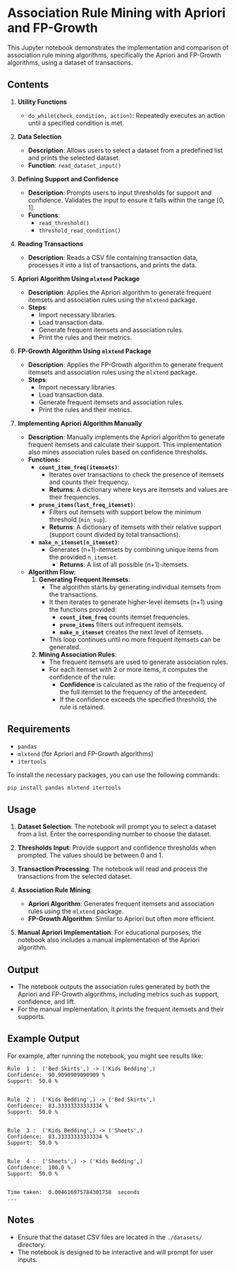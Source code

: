 # Association Rule Mining with Apriori and FP-Growth

This Jupyter notebook demonstrates the implementation and comparison of association rule mining algorithms, specifically the Apriori and FP-Growth algorithms, using a dataset of transactions.

## Contents

1. **Utility Functions**
   - `do_while(check_condition, action)`: Repeatedly executes an action until a specified condition is met.

2. **Data Selection**
   - **Description**: Allows users to select a dataset from a predefined list and prints the selected dataset.
   - **Function**: `read_dataset_input()`

3. **Defining Support and Confidence**
   - **Description**: Prompts users to input thresholds for support and confidence. Validates the input to ensure it falls within the range [0, 1].
   - **Functions**: 
     - `read_threshold()`
     - `threshold_read_condition()`

4. **Reading Transactions**
   - **Description**: Reads a CSV file containing transaction data, processes it into a list of transactions, and prints the data.

5. **Apriori Algorithm Using `mlxtend` Package**
   - **Description**: Applies the Apriori algorithm to generate frequent itemsets and association rules using the `mlxtend` package.
   - **Steps**:
     - Import necessary libraries.
     - Load transaction data.
     - Generate frequent itemsets and association rules.
     - Print the rules and their metrics.
   
6. **FP-Growth Algorithm Using `mlxtend` Package**
   - **Description**: Applies the FP-Growth algorithm to generate frequent itemsets and association rules using the `mlxtend` package.
   - **Steps**:
     - Import necessary libraries.
     - Load transaction data.
     - Generate frequent itemsets and association rules.
     - Print the rules and their metrics.

7. **Implementing Apriori Algorithm Manually**
   - **Description**: Manually implements the Apriori algorithm to generate frequent itemsets and calculate their support. This implementation also mines association rules based on confidence thresholds.
   - **Functions:**
     - **`count_item_freq(itemsets)`**:
       - Iterates over transactions to check the presence of itemsets and counts their frequency.
       - **Returns**: A dictionary where keys are itemsets and values are their frequencies.
     - **`prune_items(last_freq_itemset)`**:
       - Filters out itemsets with support below the minimum threshold (`min_sup`).
       - **Returns**: A dictionary of itemsets with their relative support (support count divided by total transactions).
     - **`make_n_itemset(n_itemset)`**:
       - Generates (n+1)-itemsets by combining unique items from the provided `n_itemset`.
         - **Returns**: A list of all possible (n+1)-itemsets.
   - **Algorithm Flow**:
     1. **Generating Frequent Itemsets**:
        - The algorithm starts by generating individual itemsets from the transactions.
        - It then iterates to generate higher-level itemsets (n+1) using the functions provided:
          - **`count_item_freq`** counts itemset frequencies.
          - **`prune_items`** filters out infrequent itemsets.
          - **`make_n_itemset`** creates the next level of itemsets.
        - This loop continues until no more frequent itemsets can be generated.
     2. **Mining Association Rules**:
        - The frequent itemsets are used to generate association rules.
        - For each itemset with 2 or more items, it computes the confidence of the rule:
          - **Confidence** is calculated as the ratio of the frequency of the full itemset to the frequency of the antecedent.
          - If the confidence exceeds the specified threshold, the rule is retained.

## Requirements

- `pandas`
- `mlxtend` (for Apriori and FP-Growth algorithms)
- `itertools`

To install the necessary packages, you can use the following commands:

```bash
pip install pandas mlxtend itertools
```

## Usage

1. **Dataset Selection**: The notebook will prompt you to select a dataset from a list. Enter the corresponding number to choose the dataset.

2. **Thresholds Input**: Provide support and confidence thresholds when prompted. The values should be between 0 and 1.

3. **Transaction Processing**: The notebook will read and process the transactions from the selected dataset.

4. **Association Rule Mining**:
   - **Apriori Algorithm**: Generates frequent itemsets and association rules using the `mlxtend` package.
   - **FP-Growth Algorithm**: Similar to Apriori but often more efficient.

5. **Manual Apriori Implementation**: For educational purposes, the notebook also includes a manual implementation of the Apriori algorithm.

## Output

- The notebook outputs the association rules generated by both the Apriori and FP-Growth algorithms, including metrics such as support, confidence, and lift.
- For the manual implementation, it prints the frequent itemsets and their supports.

## Example Output

For example, after running the notebook, you might see results like:

```
Rule  1 :  ('Bed Skirts',) -> ('Kids Bedding',)
Confidence:  90.9090909090909 %
Support:  50.0 %


Rule  2 :  ('Kids Bedding',) -> ('Bed Skirts',)
Confidence:  83.33333333333334 %
Support:  50.0 %


Rule  3 :  ('Kids Bedding',) -> ('Sheets',)
Confidence:  83.33333333333334 %
Support:  50.0 %


Rule  4 :  ('Sheets',) -> ('Kids Bedding',)
Confidence:  100.0 %
Support:  50.0 %


Time taken:  0.004616975784301758  seconds
...
```

## Notes

- Ensure that the dataset CSV files are located in the `./datasets/` directory.
- The notebook is designed to be interactive and will prompt for user inputs.
